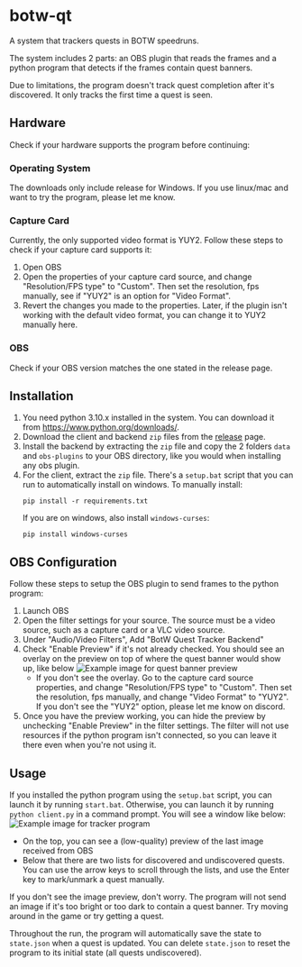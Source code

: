 # botw-qt
A system that trackers quests in BOTW speedruns.

The system includes 2 parts: an OBS plugin that reads the frames and a python program that detects if the frames contain quest banners.

Due to limitations, the program doesn't track quest completion after it's discovered. It only tracks the first time a quest is seen.

## Hardware
Check if your hardware supports the program before continuing:

### Operating System
The downloads only include release for Windows. If you use linux/mac and want to try the program, please let me know.

### Capture Card
Currently, the only supported video format is YUY2. Follow these steps to check if your capture card supports it:
1. Open OBS
2. Open the properties of your capture card source, and change "Resolution/FPS type" to "Custom". Then set the resolution, fps manually, see if "YUY2" is an option for "Video Format".
3. Revert the changes you made to the properties. Later, if the plugin isn't working with the default video format, you can change it to YUY2 manually here.

### OBS
Check if your OBS version matches the one stated in the release page.

## Installation
1. You need python 3.10.x installed in the system. You can download it from https://www.python.org/downloads/.
1. Download the client and backend `zip` files from the [release](https://github.com/iTNTPiston/botw-qt/releases) page.
1. Install the backend by extracting the `zip` file and copy the 2 folders `data` and `obs-plugins` to your OBS directory, like you would when installing any obs plugin.
1. For the client, extract the `zip` file. There's a `setup.bat` script that you can run to automatically install on windows. To manually install:
    ```
    pip install -r requirements.txt
    ```
    If you are on windows, also install `windows-curses`:
    ```
    pip install windows-curses
    ```

## OBS Configuration
Follow these steps to setup the OBS plugin to send frames to the python program:
1. Launch OBS
2. Open the filter settings for your source. The source must be a video source, such as a capture card or a VLC video source.
3. Under "Audio/Video Filters", Add "BotW Quest Tracker Backend"
4. Check "Enable Preview" if it's not already checked. You should see an overlay on the preview on top of where the quest banner would show up, like below
![Example image for quest banner preview](https://cdn.discordapp.com/attachments/951389021114871819/1081747993268588624/image.png)
    - If you don't see the overlay. Go to the capture card source properties, and change "Resolution/FPS type" to "Custom". Then set the resolution, fps manually, and change "Video Format" to "YUY2". If you don't see the "YUY2" option, please let me know on discord.
5. Once you have the preview working, you can hide the preview by unchecking "Enable Preview" in the filter settings. The filter will not use resources if the python program isn't connected, so you can leave it there even when you're not using it.

## Usage
If you installed the python program using the `setup.bat` script, you can launch it by running `start.bat`. Otherwise, you can launch it by running `python client.py` in a command prompt. You will see a window like below:
![Example image for tracker program](https://cdn.discordapp.com/attachments/951389021114871819/1081750943726579943/image.png)
- On the top, you can see a (low-quality) preview of the last image received from OBS
- Below that there are two lists for discovered and undiscovered quests. You can use the arrow keys to scroll through the lists, and use the Enter key to mark/unmark a quest manually.

If you don't see the image preview, don't worry. The program will not send an image if it's too bright or too dark to contain a quest banner. Try moving around in the game or try getting a quest.

Throughout the run, the program will automatically save the state to `state.json` when a quest is updated. You can delete `state.json` to reset the program to its initial state (all quests undiscovered).